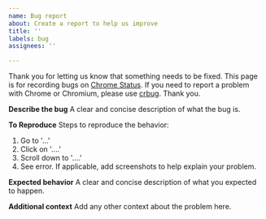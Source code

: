 ```yaml
---
name: Bug report
about: Create a report to help us improve
title: ''
labels: bug
assignees: ''

---
```


Thank you for letting us know that something needs to be fixed. This page is for recording bugs on [Chrome Status](https://www.chromestatus.com). If you need to report a problem with Chrome or Chromium, please use [crbug](http://crbug.com/new). Thank you.

**Describe the bug**
A clear and concise description of what the bug is.

**To Reproduce**
Steps to reproduce the behavior:
1. Go to '...'
2. Click on '....'
3. Scroll down to '....'
4. See error.  If applicable, add screenshots to help explain your problem.

**Expected behavior**
A clear and concise description of what you expected to happen.

**Additional context**
Add any other context about the problem here.

